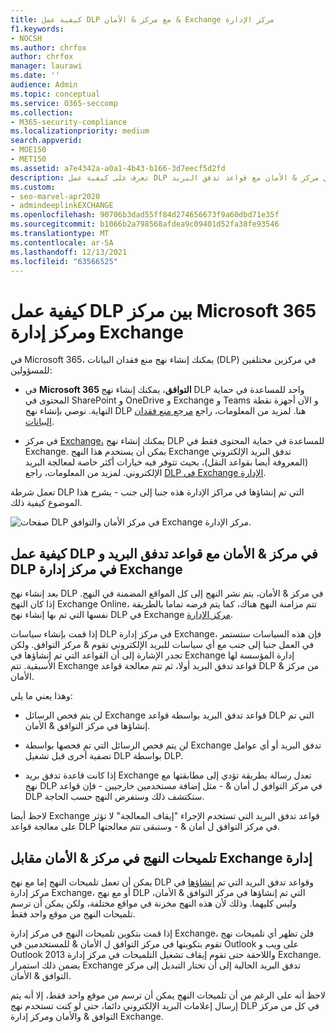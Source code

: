 ```yaml
---
title: كيفية عمل DLP مع مركز & الأمان & Exchange مركز الإدارة
f1.keywords:
- NOCSH
ms.author: chrfox
author: chrfox
manager: laurawi
ms.date: ''
audience: Admin
ms.topic: conceptual
ms.service: O365-seccomp
ms.collection:
- M365-security-compliance
ms.localizationpriority: medium
search.appverid:
- MOE150
- MET150
ms.assetid: a7e4342a-a0a1-4b43-b166-3d7eecf5d2fd
description: تعرف على كيفية عمل DLP في مركز & الأمان مع قواعد تدفق البريد (DLP) (قواعد النقل) في Exchange إدارة البريد.
ms.custom:
- seo-marvel-apr2020
- admindeeplinkEXCHANGE
ms.openlocfilehash: 90706b3dad55ff84d274656673f9a60dbd71e35f
ms.sourcegitcommit: b1066b2a798568afdea9c09401d52fa38fe93546
ms.translationtype: MT
ms.contentlocale: ar-SA
ms.lasthandoff: 12/13/2021
ms.locfileid: "63566525"
---
```

# <a name="how-dlp-works-between-the-microsoft-365-compliance-center-and-exchange-admin-center"></a>كيفية عمل DLP بين مركز Microsoft 365 ومركز إدارة Exchange

في Microsoft 365، يمكنك إنشاء نهج منع فقدان البيانات (DLP) في مركزين مختلفين للمسؤولين:
  
- في **Microsoft 365 التوافق**، يمكنك إنشاء نهج DLP واحد للمساعدة في حماية المحتوى في SharePoint و OneDrive و Exchange و Teams و الآن أجهزة نقطة النهاية. نوصي بإنشاء نهج DLP هنا. لمزيد من المعلومات، راجع [مرجع منع فقدان البيانات](data-loss-prevention-policies.md).
    
- في مركز <a href="https://go.microsoft.com/fwlink/p/?linkid=2059104" target="_blank">Exchange،</a> يمكنك إنشاء نهج DLP للمساعدة في حماية المحتوى فقط في Exchange. يمكن أن يستخدم هذا النهج Exchange تدفق البريد الإلكتروني (المعروفة أيضا بقواعد النقل)، بحيث تتوفر فيه خيارات أكثر خاصة لمعالجة البريد الإلكتروني. لمزيد من المعلومات، راجع [DLP في Exchange الإدارة](/exchange/security-and-compliance/data-loss-prevention/data-loss-prevention).
    
تعمل شرطة DLP التي تم إنشاؤها في مراكز الإدارة هذه جنبا إلى جنب - يشرح هذا الموضوع كيفية ذلك.
  
![صفحات DLP في مركز الأمان والتوافق Exchange مركز الإدارة.](../media/d3eaa7e7-3b16-457b-bd9c-26707f7b584f.png)
  
## <a name="how-dlp-in-the-security--compliance-center-works-with-dlp-and-mail-flow-rules-in-the-exchange-admin-center"></a>كيفية عمل DLP في مركز & الأمان مع قواعد تدفق البريد و DLP في مركز إدارة Exchange

بعد إنشاء نهج DLP في مركز & الأمان، يتم نشر النهج إلى كل المواقع المضمنة في النهج. إذا كان النهج Exchange Online، تتم مزامنة النهج هناك، كما يتم فرضه تماما بالطريقة نفسها التي تم بها إنشاء نهج DLP في Exchange <a href="https://go.microsoft.com/fwlink/p/?linkid=2059104" target="_blank">مركز الإدارة</a>. 
  
إذا قمت بإنشاء سياسات DLP في مركز إدارة Exchange، فإن هذه السياسات ستستمر في العمل جنبا إلى جنب مع أي سياسات للبريد الإلكتروني تقوم & مركز التوافق. ولكن تجدر الإشارة إلى أن القواعد التي تم إنشاؤها في Exchange إدارة المؤسسة لها الأسبقية. تتم Exchange قواعد تدفق البريد أولا، ثم تتم معالجة قواعد DLP من مركز & الأمان.
  
وهذا يعني ما يلي:
  
- لن يتم فحص الرسائل Exchange قواعد تدفق البريد بواسطة قواعد DLP التي تم إنشاؤها في مركز التوافق & الأمان.

- لن يتم فحص الرسائل التي تم فحصها بواسطة Exchange تدفق البريد أو أي عوامل تصفية أخرى قبل تشغيل DLP بواسطة DLP.
    
- إذا كانت قاعدة تدفق بريد Exchange تعدل رسالة بطريقة تؤدي إلى مطابقتها مع نهج DLP في مركز التوافق ل أمان & - مثل إضافة مستخدمين خارجيين - فإن قواعد DLP ستكتشف ذلك وستفرض النهج حسب الحاجة.
    
لاحظ أيضا Exchange قواعد تدفق البريد التي تستخدم الإجراء "إيقاف المعالجة" لا تؤثر على معالجة قواعد DLP في مركز التوافق ل أمان & - وستبقى تتم معالجتها.
  
## <a name="policy-tips-in-the-security--compliance-center-vs-the-exchange-admin-center"></a>تلميحات النهج في مركز & الأمان مقابل Exchange إدارة

يمكن أن تعمل تلميحات النهج إما مع نهج DLP وقواعد تدفق البريد التي تم <a href="https://go.microsoft.com/fwlink/p/?linkid=2059104" target="_blank">إنشاؤها</a> في مركز إدارة Exchange، أو مع نهج DLP التي تم إنشاؤها في مركز التوافق & الأمان، وليس كليهما. وذلك لأن هذه النهج مخزنة في مواقع مختلفة، ولكن يمكن أن ترسم تلميحات النهج من موقع واحد فقط.
  
إذا قمت بتكوين تلميحات النهج في مركز إدارة Exchange، فلن تظهر أي تلميحات نهج تقوم بتكوينها في مركز التوافق ل الأمان & للمستخدمين في Outlook على ويب و Outlook 2013 واللاحقة حتى تقوم إيقاف تشغيل التلميحات في مركز إدارة Exchange. يضمن ذلك استمرار Exchange تدفق البريد الحالية إلى أن تختار التبديل إلى مركز التوافق & الأمان.
  
لاحظ أنه على الرغم من أن تلميحات النهج يمكن أن ترسم من موقع واحد فقط، إلا أنه يتم إرسال إعلامات البريد الإلكتروني دائما، حتى لو كنت تستخدم نهج DLP في كل من مركز التوافق & والأمان ومركز إدارة Exchange.
